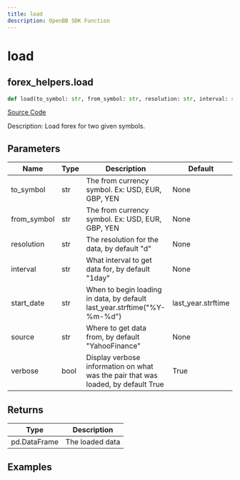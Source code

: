 ```yaml
---
title: load
description: OpenBB SDK Function
---
```

# load

## forex_helpers.load

```python
def load(to_symbol: str, from_symbol: str, resolution: str, interval: str, start_date: str, source: str, verbose: bool) -> DataFrame:
```
[Source Code](https://github.com/OpenBB-finance/OpenBBTerminal/tree/main/openbb_terminal/forex/forex_helper.py#L96)

Description: Load forex for two given symbols.

## Parameters

| Name | Type | Description | Default | Optional |
| ---- | ---- | ----------- | ------- | -------- |
| to_symbol | str | The from currency symbol. Ex: USD, EUR, GBP, YEN | None | False |
| from_symbol | str | The from currency symbol. Ex: USD, EUR, GBP, YEN | None | False |
| resolution | str | The resolution for the data, by default "d" | None | True |
| interval | str | What interval to get data for, by default "1day" | None | True |
| start_date | str | When to begin loading in data, by default last_year.strftime("%Y-%m-%d") | last_year.strftime | True |
| source | str | Where to get data from, by default "YahooFinance" | None | True |
| verbose | bool | Display verbose information on what was the pair that was loaded, by default True | True | True |

## Returns

| Type | Description |
| ---- | ----------- |
| pd.DataFrame | The loaded data |

## Examples

